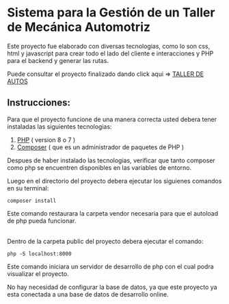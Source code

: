 # Sistema para la Gestión de un Taller de Mecánica Automotriz

Este proyecto fue elaborado con diversas tecnologias, como lo son css, html y javascript para crear todo el lado del cliente e interacciones y PHP para el backend y generar las rutas.

Puede consultar el proyecto finalizado dando click aqui => [TALLER DE AUTOS](https://taller-autos-proyecto.herokuapp.com/)

## Instrucciones:

Para que el proyecto funcione de una manera correcta usted debera tener instaladas las siguientes tecnologias:

1. [PHP](https://windows.php.net/download#php-8.1) ( version 8 o 7 )
2. [Composer](https://getcomposer.org/) ( que es un administrador de paquetes de PHP )


Despues de haber instalado las tecnologias, verificar que tanto composer como php se encuentren disponibles en las variables de entorno.

Luego en el directorio del proyecto debera ejecutar los siguienes comandos en su terminal:
```
composer install
```
Este comando restaurara la carpeta vendor necesaria para que el autoload de php pueda funcionar.
<br/>
<br/>

Dentro de la carpeta public del proyecto debera ejecutar el comando:

    php -S localhost:8000

Este comando iniciara un servidor de desarrollo de php con el cual podra visualizar el proyecto.

No hay necesidad de configurar la base de datos, ya que este proyecto ya esta conectada a una base de datos de desarrollo online.


